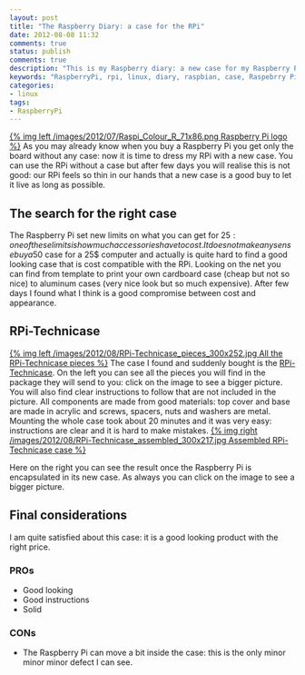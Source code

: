 ```yaml
---
layout: post
title: "The Raspberry Diary: a case for the RPi"
date: 2012-08-08 11:32
comments: true
status: publish
comments: true
description: "This is my Raspberry diary: a new case for my Raspberry Pi"
keywords: "RaspberryPi, rpi, linux, diary, raspbian, case, Raspebrry Pi"
categories:
- linux
tags:
- RaspberryPi
---
```

[{% img left /images/2012/07/Raspi_Colour_R_71x86.png Raspberry Pi logo %}](http://www.raspberrypi.org/) As you may already know
when you buy a Raspberry Pi you get only the board without any case: now it is time to dress my RPi with a new case. You can use
the RPi without a case but after few days you will realise this is not good: our RPi feels so thin in our hands that a new case
is a good buy to let it live as long as possible.

## The search for the right case

The Raspberry Pi set new limits on what you can get for 25$: one of these limits is how much accessories have to cost.
It does not make any sense buy a 50$ case for a 25$ computer and actually is quite hard to find a good looking case that
is cost compatible with the RPi. Looking on the net you can find from template to print your own cardboard case 
(cheap but not so nice) to aluminum cases (very nice look but so much expensive). After few days I found what I think is a good
compromise between cost and appearance.

## RPi-Technicase

[{% img left /images/2012/08/RPi-Technicase_pieces_300x252.jpg All the RPi-Technicase pieces %}](/images/2012/08/RPi-Technicase_pieces.jpg)
The case I found and suddenly bought is the [RPi-Technicase](http://www.piworks.co.uk/piworks/raspberry-pi-case.html). On the left
you can see all the pieces you will find in the package they will send to you: click on the image to see a bigger picture.
You will also find clear instructions to follow that are not included in the picture. All components are made from good materials: top cover
and base are made in acrylic and screws, spacers, nuts and washers are metal. Mounting the whole case took about 20 minutes and 
it was very easy: instructions are clear and it is hard to make mistakes. 
[{% img right /images/2012/08/RPi-Technicase_assembled_300x217.jpg Assembled RPi-Technicase case %}](/images/2012/08/RPi-Technicase_assembled.jpg)

Here on the right you can see the result once the Raspberry Pi is encapsulated in its new case. As always you can click 
on the image to see a bigger picture.

## Final considerations

I am quite satisfied about this case: it is a good looking product with the right price.

### PROs

* Good looking
* Good instructions
* Solid

### CONs

* The Raspberry Pi can move a bit inside the case: this is the only minor minor minor defect I can see.


